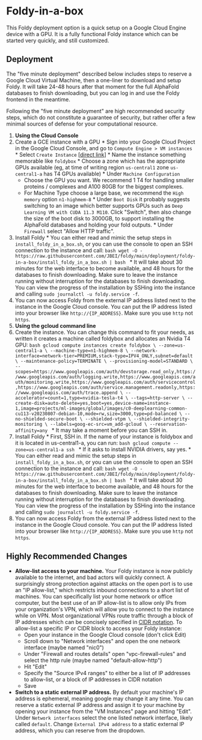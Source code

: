 # Foldy-in-a-box

This Foldy deployment option is a quick setup on a Google Cloud Engine device with a GPU. It is a fully functional Foldy instance which can be started very quickly, and still customized.

## Deployment

The "five minute deployment" described below includes steps to reserve a Google Cloud Virtual Machine, then a one-liner to download and setup Foldy. It will take 24-48 hours after that moment for the full AlphaFold databases to finish downloading, but you can log in and use the Foldy frontend in the meantime.

Following the "five minute deployment" are high recommended security steps, which do not constitute a guarantee of security, but rather offer a few minimal sources of defense for your computational resource.

1. **Using the Cloud Console**
  1. Create a GCE instance with a GPU
    * Sign into your Google Cloud Project in the Google Cloud Console, and go to `Compute Engine > VM instances`
    * Select `Create Instance` [[direct link](https://console.cloud.google.com/compute/instancesAdd)]
    * Name the instance something memorable like `foldybox`
    * Choose a zone which has the appropriate GPUs available (eg, at time of writing region `us-central1` zone `us-central1-a` has T4 GPUs available)
    * Under `Machine Configuration`
      * Choose the GPU you want. We recommend 1 T4 for handling smaller proteins / complexes and A100 80GB for the biggest complexes.
      * For Machine Type choose a large base, we recommend the `High memory` option `n1-highmem-8`
    * Under `Boot Disk` it probably suggests switching to an image which better supports GPUs such as `Deep Learning VM with CUDA 11.3 M110`. Click "Switch", then also change the size of the boot disk to 3000GB, to support installing the AlphaFold databases and holding your fold outputs.
    * Under `Firewall` select "Allow HTTP traffic".
  2. Install Foldy
    * You can either read and mimic the setup steps in `install_foldy_in_a_box.sh`, or you can use the console to open an SSH connection to the instance and call:
    ```bash
    wget -O - https://raw.githubusercontent.com/JBEI/foldy/main/deployment/foldy-in-a-box/install_foldy_in_a_box.sh | bash
    ```
    * It will take about 30 minutes for the web interface to become available, and 48 hours for the databases to finish downloading. Make sure to leave the instance running without interruption for the databases to finish downloading. You can view the progress of the installation by SSHing into the instance and calling `sudo journalctl -u foldy.service -f`.
  3. You can now access Foldy from the external IP address listed next to the instance in the Google Cloud console. You can put the IP address listed into your browser like `http://{IP_ADDRESS}`. Make sure you use `http` not `https`.
2. **Using the gcloud command line**
  1. Create the instance. You can change this command to fit your needs, as written it creates a machine called foldybox and allocates an Nvidia T4 GPU:
    ```bash
    gcloud compute instances create foldybox \
    --zone=us-central1-a \
    --machine-type=n1-highmem-8 \
    --network-interface=network-tier=PREMIUM,stack-type=IPV4_ONLY,subnet=default \
    --maintenance-policy=TERMINATE \
    --provisioning-model=STANDARD \
    --scopes=https://www.googleapis.com/auth/devstorage.read_only,https://www.googleapis.com/auth/logging.write,https://www.googleapis.com/auth/monitoring.write,https://www.googleapis.com/auth/servicecontrol,https://www.googleapis.com/auth/service.management.readonly,https://www.googleapis.com/auth/trace.append \
    --accelerator=count=1,type=nvidia-tesla-t4 \
    --tags=http-server \
    --create-disk=auto-delete=yes,boot=yes,device-name=instance-1,image=projects/ml-images/global/images/c0-deeplearning-common-cu113-v20230807-debian-10,mode=rw,size=3000,type=pd-balanced \
    --no-shielded-secure-boot \
    --shielded-vtpm \
    --shielded-integrity-monitoring \
    --labels=goog-ec-src=vm_add-gcloud \
    --reservation-affinity=any
    ```
    * It may take a moment before you can SSH in.
  2. Install Foldy
    * First, SSH in. If the name of your instance is foldybox and it is located in us-central1-a, you can run:
    ```bash
    gcloud compute --zone=us-central1-a ssh
    ```
    * If it asks to install NVIDIA drivers, say yes.
    * You can either read and mimic the setup steps in `install_foldy_in_a_box.sh`, or you can use the console to open an SSH connection to the instance and call:
    ```bash
    wget -O - https://raw.githubusercontent.com/JBEI/foldy/main/deployment/foldy-in-a-box/install_foldy_in_a_box.sh | bash
    ```
    * It will take about 30 minutes for the web interface to become available, and 48 hours for the databases to finish downloading. Make sure to leave the instance running without interruption for the databases to finish downloading. You can view the progress of the installation by SSHing into the instance and calling `sudo journalctl -u foldy.service -f`.
  3. You can now access Foldy from the external IP address listed next to the instance in the Google Cloud console. You can put the IP address listed into your browser like `http://{IP_ADDRESS}`. Make sure you use `http` not `https`.


## Highly Recommended Changes

* **Allow-list access to your machine.** Your Foldy instance is now publicly available to the internet, and bad actors will quickly connect. A surprisingly strong protection against attacks on the open port is to use an "IP allow-list," which restricts inbound connections to a short list of machines. You can specifically list your home network or office computer, but the best use of an IP allow-list is to allow only IPs from your organization's VPN, which will allow you to connect to the instance while on VPN. Most organizational VPNs route traffic through a block of IP addresses which can be concisely specified in [CIDR notation](https://en.wikipedia.org/wiki/Classless_Inter-Domain_Routing). To allow-list a specific IP or CIDR block to access your Foldy instance:
  * Open your instance in the Google Cloud console (don't click Edit)
  * Scroll down to "Network interfaces" and open the one network interface (maybe named "nic0")
  * Under "Firewall and routes details" open "vpc-firewall-rules" and select the http rule (maybe named "default-allow-http")
  * Hit "Edit"
  * Specify the "Source IPv4 ranges" to either be a list of IP addresses to allow-list, or a block of IP addresses in CIDR notation
  * Save
* **Switch to a static external IP address.** By default your machine's IP address is ephemeral, meaning google may change it any time. You can reserve a static external IP address and assign it to your machine by opening your instance from the "VM Instances" page and hitting "Edit". Under `Network interfaces` select the one listed network interface, likely called `default`. Change `External IPv4 address` to a static external IP address, which you can reserve from the dropdown.
